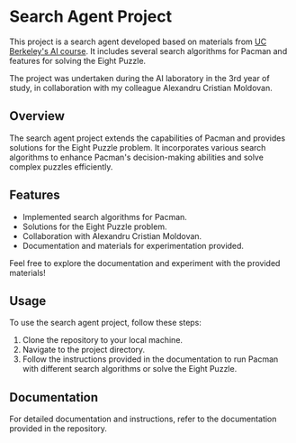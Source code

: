 # Search Agent Project

This project is a search agent developed based on materials from [UC Berkeley's AI course](http://ai.berkeley.edu/). It includes several search algorithms for Pacman and features for solving the Eight Puzzle.

The project was undertaken during the AI laboratory in the 3rd year of study, in collaboration with my colleague Alexandru Cristian Moldovan.

## Overview

The search agent project extends the capabilities of Pacman and provides solutions for the Eight Puzzle problem. It incorporates various search algorithms to enhance Pacman's decision-making abilities and solve complex puzzles efficiently.

## Features

- Implemented search algorithms for Pacman.
- Solutions for the Eight Puzzle problem.
- Collaboration with Alexandru Cristian Moldovan.
- Documentation and materials for experimentation provided.

Feel free to explore the documentation and experiment with the provided materials!

## Usage

To use the search agent project, follow these steps:

1. Clone the repository to your local machine.
2. Navigate to the project directory.
3. Follow the instructions provided in the documentation to run Pacman with different search algorithms or solve the Eight Puzzle.

## Documentation

For detailed documentation and instructions, refer to the documentation provided in the repository.
